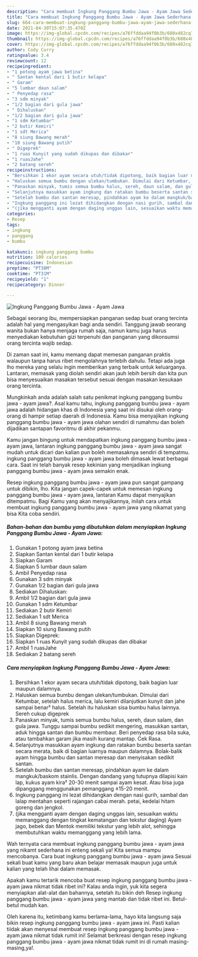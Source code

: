 ```yaml
---
description: "Cara membuat Ingkung Panggang Bumbu Jawa - Ayam Jawa Sederhana Untuk Jualan"
title: "Cara membuat Ingkung Panggang Bumbu Jawa - Ayam Jawa Sederhana Untuk Jualan"
slug: 664-cara-membuat-ingkung-panggang-bumbu-jawa-ayam-jawa-sederhana-untuk-jualan
date: 2021-04-30T15:07:35.470Z
image: https://img-global.cpcdn.com/recipes/a76ffddaa94f0b3b/680x482cq70/ingkung-panggang-bumbu-jawa-ayam-jawa-foto-resep-utama.jpg
thumbnail: https://img-global.cpcdn.com/recipes/a76ffddaa94f0b3b/680x482cq70/ingkung-panggang-bumbu-jawa-ayam-jawa-foto-resep-utama.jpg
cover: https://img-global.cpcdn.com/recipes/a76ffddaa94f0b3b/680x482cq70/ingkung-panggang-bumbu-jawa-ayam-jawa-foto-resep-utama.jpg
author: Cody Curry
ratingvalue: 3.4
reviewcount: 12
recipeingredient:
- "1 potong ayam jawa betina"
- " Santan kental dari 1 butir kelapa"
- " Garam"
- "5 lumbar daun salam"
- " Penyedap rasa"
- "3 sdm minyak"
- "1/2 bagian dari gula jawa"
- " Dihaluskan"
- "1/2 bagian dari gula jawa"
- "1 sdm Ketumbar"
- "2 butir Kemiri"
- "1 sdt Merica"
- "8 siung Bawang merah"
- "10 siung Bawang putih"
- " Digeprek"
- "1 ruas Kunyit yang sudah dikupas dan dibakar"
- "1 ruasJahe"
- "2 batang sereh"
recipeinstructions:
- "Bersihkan 1 ekor ayam secara utuh/tidak dipotong, baik bagian luar maupun dalamnya."
- "Haluskan semua bumbu dengan ulekan/tumbukan. Dimulai dari Ketumbar, setelah halus merica, lalu kemiri dilanjutkan kunyit dan jahe sampai benar² halus. Setelah itu haluskan sisa bumbu halus lainnya. Sereh cukup digeprek"
- "Panaskan minyak, tumis semua bumbu halus, sereh, daun salam, dan gula jawa. Tunggu sampai bumbu sedikit mengering, masukkan santan, aduk hingga santan dan bumbu membaur. Beri penyedap rasa bila suka, atau tambahkan garam jika masih kurang mantap. Cek Rasa."
- "Selanjutnya masukkan ayam ingkung dan ratakan bumbu beserta santan secara merata, baik di bagian luarnya maupun dalamnya. Bolak-balik ayam hingga bumbu dan santan meresap dan menyisakan sedikit santan."
- "Setelah bumbu dan santan meresap, pindahkan ayam ke dalam mangkuk/baskom stainlis. Dengan dandang yang tutupnya dilapisi kain lap, kukus ayam kira² 20-30 menit sampai ayam kesat. Atau bisa juga dipanggang menggunakan pemanggang ±15-20 menit."
- "Ingkung panggang ini lezat dihidangkan dengan nasi gurih, sambal dan lalap mentahan seperti rajangan cabai merah. petai, kedelai hitam goreng dan jengkol."
- "(jika mengganti ayam dengan daging unggas lain, sesuaikan waktu memanggang dengan tingkat kematangan dan tekstur daging) Ayam jago, bebek dan Mentok memiliki tekstur yang lebih alot, sehingga membutuhkan waktu memanggang yang lebih lama."
categories:
- Resep
tags:
- ingkung
- panggang
- bumbu

katakunci: ingkung panggang bumbu 
nutrition: 109 calories
recipecuisine: Indonesian
preptime: "PT38M"
cooktime: "PT31M"
recipeyield: "1"
recipecategory: Dinner

---
```



![Ingkung Panggang Bumbu Jawa - Ayam Jawa](https://img-global.cpcdn.com/recipes/a76ffddaa94f0b3b/680x482cq70/ingkung-panggang-bumbu-jawa-ayam-jawa-foto-resep-utama.jpg)

Sebagai seorang ibu, mempersiapkan panganan sedap buat orang tercinta adalah hal yang mengasyikan bagi anda sendiri. Tanggung jawab seorang  wanita bukan hanya menjaga rumah saja, namun kamu juga harus menyediakan kebutuhan gizi terpenuhi dan panganan yang dikonsumsi orang tercinta wajib sedap.

Di zaman  saat ini, kamu memang dapat memesan panganan praktis walaupun tanpa harus ribet mengolahnya terlebih dahulu. Tetapi ada juga lho mereka yang selalu ingin memberikan yang terbaik untuk keluarganya. Lantaran, memasak yang diolah sendiri akan jauh lebih bersih dan kita pun bisa menyesuaikan masakan tersebut sesuai dengan masakan kesukaan orang tercinta. 



Mungkinkah anda adalah salah satu penikmat ingkung panggang bumbu jawa - ayam jawa?. Asal kamu tahu, ingkung panggang bumbu jawa - ayam jawa adalah hidangan khas di Indonesia yang saat ini disukai oleh orang-orang di hampir setiap daerah di Indonesia. Kamu bisa menyajikan ingkung panggang bumbu jawa - ayam jawa olahan sendiri di rumahmu dan boleh dijadikan santapan favoritmu di akhir pekanmu.

Kamu jangan bingung untuk mendapatkan ingkung panggang bumbu jawa - ayam jawa, lantaran ingkung panggang bumbu jawa - ayam jawa sangat mudah untuk dicari dan kalian pun boleh memasaknya sendiri di tempatmu. ingkung panggang bumbu jawa - ayam jawa boleh dimasak lewat berbagai cara. Saat ini telah banyak resep kekinian yang menjadikan ingkung panggang bumbu jawa - ayam jawa semakin enak.

Resep ingkung panggang bumbu jawa - ayam jawa pun sangat gampang untuk dibikin, lho. Kita jangan capek-capek untuk memesan ingkung panggang bumbu jawa - ayam jawa, lantaran Kamu dapat menyajikan ditempatmu. Bagi Kamu yang akan menyajikannya, inilah cara untuk membuat ingkung panggang bumbu jawa - ayam jawa yang nikamat yang bisa Kita coba sendiri.

<!--inarticleads1-->

##### Bahan-bahan dan bumbu yang dibutuhkan dalam menyiapkan Ingkung Panggang Bumbu Jawa - Ayam Jawa:

1. Gunakan 1 potong ayam jawa betina
1. Siapkan  Santan kental dari 1 butir kelapa
1. Siapkan  Garam
1. Siapkan 5 lumbar daun salam
1. Ambil  Penyedap rasa
1. Gunakan 3 sdm minyak
1. Gunakan 1/2 bagian dari gula jawa
1. Sediakan  Dihaluskan:
1. Ambil 1/2 bagian dari gula jawa
1. Gunakan 1 sdm Ketumbar
1. Sediakan 2 butir Kemiri
1. Sediakan 1 sdt Merica
1. Ambil 8 siung Bawang merah
1. Siapkan 10 siung Bawang putih
1. Siapkan  Digeprek:
1. Siapkan 1 ruas Kunyit yang sudah dikupas dan dibakar
1. Ambil 1 ruasJahe
1. Sediakan 2 batang sereh




<!--inarticleads2-->

##### Cara menyiapkan Ingkung Panggang Bumbu Jawa - Ayam Jawa:

1. Bersihkan 1 ekor ayam secara utuh/tidak dipotong, baik bagian luar maupun dalamnya.
1. Haluskan semua bumbu dengan ulekan/tumbukan. Dimulai dari Ketumbar, setelah halus merica, lalu kemiri dilanjutkan kunyit dan jahe sampai benar² halus. Setelah itu haluskan sisa bumbu halus lainnya. Sereh cukup digeprek
1. Panaskan minyak, tumis semua bumbu halus, sereh, daun salam, dan gula jawa. Tunggu sampai bumbu sedikit mengering, masukkan santan, aduk hingga santan dan bumbu membaur. Beri penyedap rasa bila suka, atau tambahkan garam jika masih kurang mantap. Cek Rasa.
1. Selanjutnya masukkan ayam ingkung dan ratakan bumbu beserta santan secara merata, baik di bagian luarnya maupun dalamnya. Bolak-balik ayam hingga bumbu dan santan meresap dan menyisakan sedikit santan.
1. Setelah bumbu dan santan meresap, pindahkan ayam ke dalam mangkuk/baskom stainlis. Dengan dandang yang tutupnya dilapisi kain lap, kukus ayam kira² 20-30 menit sampai ayam kesat. Atau bisa juga dipanggang menggunakan pemanggang ±15-20 menit.
1. Ingkung panggang ini lezat dihidangkan dengan nasi gurih, sambal dan lalap mentahan seperti rajangan cabai merah. petai, kedelai hitam goreng dan jengkol.
1. (jika mengganti ayam dengan daging unggas lain, sesuaikan waktu memanggang dengan tingkat kematangan dan tekstur daging) Ayam jago, bebek dan Mentok memiliki tekstur yang lebih alot, sehingga membutuhkan waktu memanggang yang lebih lama.




Wah ternyata cara membuat ingkung panggang bumbu jawa - ayam jawa yang nikamt sederhana ini enteng sekali ya! Kita semua mampu mencobanya. Cara buat ingkung panggang bumbu jawa - ayam jawa Sesuai sekali buat kamu yang baru akan belajar memasak maupun juga untuk kalian yang telah lihai dalam memasak.

Apakah kamu tertarik mencoba buat resep ingkung panggang bumbu jawa - ayam jawa nikmat tidak ribet ini? Kalau anda ingin, yuk kita segera menyiapkan alat-alat dan bahannya, setelah itu bikin deh Resep ingkung panggang bumbu jawa - ayam jawa yang mantab dan tidak ribet ini. Betul-betul mudah kan. 

Oleh karena itu, ketimbang kamu berlama-lama, hayo kita langsung saja bikin resep ingkung panggang bumbu jawa - ayam jawa ini. Pasti kalian tiidak akan menyesal membuat resep ingkung panggang bumbu jawa - ayam jawa nikmat tidak rumit ini! Selamat berkreasi dengan resep ingkung panggang bumbu jawa - ayam jawa nikmat tidak rumit ini di rumah masing-masing,ya!.

